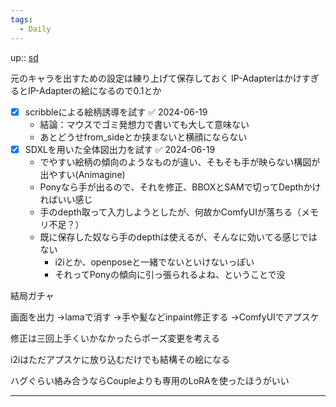 ```yaml
---
tags:
  - Daily
---
```

up:: [sd](../Bar/Stable%20Diffusion.md)

元のキャラを出すための設定は練り上げて保存しておく
IP-AdapterはかけすぎるとIP-Adapterの絵になるので0.1とか

- [x] scribbleによる絵柄誘導を試す ✅ 2024-06-19
    - 結論：マウスでゴミ発想力で書いても大して意味ない
    - あとどうせfrom_sideとか挟まないと横顔にならない
- [x] SDXLを用いた全体図出力を試す ✅ 2024-06-19
    - でやすい絵柄の傾向のようなものが違い、そもそも手が映らない構図が出やすい(Animagine)
    - Ponyなら手が出るので、それを修正、BBOXとSAMで切ってDepthかければいい感じ
    - 手のdepth取って入力しようとしたが、何故かComfyUIが落ちる（メモリ不足？）
    - 既に保存した奴なら手のdepthは使えるが、そんなに効いてる感じではない
        - i2iとか、openposeと一緒でないといけないっぽい
        - それってPonyの傾向に引っ張られるよね、ということで没

結局ガチャ

画面を出力
→lamaで消す
→手や髪などinpaint修正する
→ComfyUIでアプスケ

修正は三回上手くいかなかったらポーズ変更を考える



i2iはただアプスケに放り込むだけでも結構その絵になる

ハグぐらい絡み合うならCoupleよりも専用のLoRAを使ったほうがいい

---


